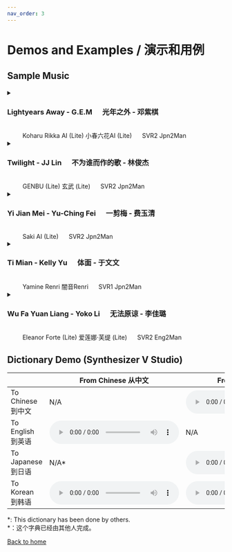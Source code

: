 ```yaml
---
nav_order: 3
---
```



# Demos and Examples / 演示和用例 

  <summary><h2>Sample Music</h2></summary>
<details>
  <summary><h3>Lightyears Away - G.E.M &nbsp;&nbsp;&nbsp;&nbsp; 光年之外 - 邓紫棋</h3> <br />&nbsp;&nbsp;&nbsp;&nbsp;&nbsp;&nbsp;&nbsp;&nbsp; Koharu Rikka AI (Lite) 小春六花AI (Lite) &nbsp;&nbsp;&nbsp;&nbsp; SVR2 Jpn2Man</summary>
<iframe src="https://player.bilibili.com/player.html?aid=289822128&bvid=BV1sf4y1x7Ea&cid=314977694&page=1high_quality=1&danmaku=0" allowfullscreen="allowfullscreen" width="700" height="480" scrolling="no" frameborder="0"sandbox="allow-top-navigation allow-same-origin allow-forms allow-scripts"></iframe>
</details>
<details>
  <summary><h3>Twilight - JJ Lin &nbsp;&nbsp;&nbsp;&nbsp; 不为谁而作的歌 - 林俊杰</h3> <br /> &nbsp;&nbsp;&nbsp;&nbsp;&nbsp;&nbsp;&nbsp;&nbsp; GENBU (Lite) 玄武 (Lite) &nbsp;&nbsp;&nbsp;&nbsp; SVR2 Jpn2Man</summary>
<iframe src="https://player.bilibili.com/player.html?aid=839369756&bvid=BV1y54y1U7Re&cid=315053677&page=1high_quality=1&danmaku=0" allowfullscreen="allowfullscreen" width="700" height="480" scrolling="no" frameborder="0"sandbox="allow-top-navigation allow-same-origin allow-forms allow-scripts"></iframe>
</details>
<details>
  <summary><h3>Yi Jian Mei - Yu-Ching Fei &nbsp;&nbsp;&nbsp;&nbsp; 一剪梅 - 费玉清</h3> <br /> &nbsp;&nbsp;&nbsp;&nbsp;&nbsp;&nbsp;&nbsp;&nbsp; Saki AI (Lite) &nbsp;&nbsp;&nbsp;&nbsp; SVR2 Jpn2Man</summary>
<iframe src="https://player.bilibili.com/player.html?aid=969294425&bvid=BV1rp4y1v7Hj&cid=315117653&page=1high_quality=1&danmaku=0" allowfullscreen="allowfullscreen" width="700" height="480" scrolling="no" frameborder="0"sandbox="allow-top-navigation allow-same-origin allow-forms allow-scripts"></iframe>
</details>
<details>
  <summary><h3>Ti Mian - Kelly Yu &nbsp;&nbsp;&nbsp;&nbsp; 体面 - 于文文</h3> <br /> &nbsp;&nbsp;&nbsp;&nbsp;&nbsp;&nbsp;&nbsp;&nbsp; Yamine Renri 闇音Renri &nbsp;&nbsp;&nbsp;&nbsp; SVR1 Jpn2Man</summary>
<iframe src="https://player.bilibili.com/player.html?aid=843045027&bvid=BV1k54y1675S&cid=262914733&page=1high_quality=1&danmaku=0" allowfullscreen="allowfullscreen" width="700" height="480" scrolling="no" frameborder="0"sandbox="allow-top-navigation allow-same-origin allow-forms allow-scripts"></iframe>
</details>
<details>
    <summary><h3>Wu Fa Yuan Liang - Yoko Li &nbsp;&nbsp;&nbsp;&nbsp; 无法原谅 - 李佳璐</h3> <br /> &nbsp;&nbsp;&nbsp;&nbsp;&nbsp;&nbsp;&nbsp;&nbsp; Eleanor Forte (Lite) 爱莲娜·芙缇 (Lite) &nbsp;&nbsp;&nbsp;&nbsp; SVR2 Eng2Man</summary>
<iframe src="https://player.bilibili.com/player.html?aid=670298102&bvid=BV1Ta4y1x7P7&cid=258642631&page=1high_quality=1&danmaku=0" allowfullscreen="allowfullscreen" width="700" height="480" scrolling="no" frameborder="0"sandbox="allow-top-navigation allow-same-origin allow-forms allow-scripts"></iframe>
</details>
</details>

<h2>Dictionary Demo (Synthesizer V Studio)</h2>
<table>
    <tr><th> </th><th>From Chinese 从中文</th><th>From English 从英语</th><th>From Japanese 从日语 </th></tr></thead>
    <tbody>
        <tr>
        <td>To Chinese 到中文</td>
        <td>N/A</td>
        <td>
            <audio controls>
                <source src="/synthv-dictionaries/assets/E2M.ogg" type="audio/ogg">
            </audio>
        </td>
        <td>
            <audio controls>
                <source src="/synthv-dictionaries/assets/J2M.ogg" type="audio/ogg">
            </audio>
        </td>
        </tr>
        <tr>
        <td>To English 到英语</td>
        <td>
            <audio controls>
                <source src="/synthv-dictionaries/assets/M2E.ogg" type="audio/ogg">
            </audio>
        </td>
        <td>N/A</td>
        <td>
            <audio controls>
                <source src="/synthv-dictionaries/assets/J2E.ogg" type="audio/ogg">
            </audio>
        </td>
        </tr>
        <tr>
        <td>To Japanese 到日语</td>
        <td>N/A*</td>
        <td>
            <audio controls>
                <source src="/synthv-dictionaries/assets/E2J.ogg" type="audio/ogg">
            </audio>
        </td>
        <td>N/A</td>
        </tr>
        <tr>
        <td>To Korean 到韩语</td>
        <td>
            <audio controls>
                <source src="/synthv-dictionaries/assets/M2K.ogg" type="audio/ogg">
            </audio>
        </td>
        <td>
            <audio controls>
                <source src="/synthv-dictionaries/assets/E2K.ogg" type="audio/ogg">
            </audio>
        </td>
        <td>
            <audio controls>
                <source src="/synthv-dictionaries/assets/J2K.ogg" type="audio/ogg">
            </audio>
        </td>
        </tr>
</table>
      <p>*: This dictionary has been done by others.<br />*：这个字典已经由其他人完成。</p>
<a href="/synthv-dictionaries/index">Back to home</a>
  </section>
    </div>
